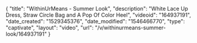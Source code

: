 {
    "title": "WithinUrMeans - Summer Look",
    "description": "White Lace Up Dress, Straw Circle Bag and A Pop Of Color Heel",
    "videoid": "164937191",
    "date_created": "1529345376",
    "date_modified": "1546466770",
    "type": "captivate",
    "layout": "video",
    "url": "\/v\/withinurmeans-summer-look\/164937191"
}
